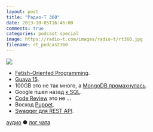 ```yaml
---
layout: post
title: "Радио-Т 360"
date: 2013-10-05T16:46:00
comments: true
categories: podcast special
image: https://radio-t.com/images/radio-t/rt360.jpg
filename: rt_podcast360
---
```

![](https://radio-t.com/images/radio-t/rt360.jpg)

* [Fetish-Oriented Programming](http://typicalprogrammer.com/?p=237).
* [Guava 15](http://www.javacodegeeks.com/2013/10/guava-15-new-features.html).
* 100GB это не так много, а [MongoDB промахнулась](http://jaxenter.com/mongodb-mocked-after-posting-100gb-scaling-checklist-48377.html).
* Google пшел назад [к SQL](http://www.theregister.co.uk/2013/08/30/google_f1_deepdive/).
* [Code Review](http://blog.zuchos.com/2013/10/what-code-review-is-not-about.html) это не ...
* Восход [Puppet](http://jaxenter.com/what-s-driving-the-rise-in-puppet-and-why-should-you-care-48354.html).
* [Swagger для REST API](http://www.javacodegeeks.com/2013/10/swagger-make-developers-love-working-with-your-rest-api.html).

[аудио](http://cdn.radio-t.com/rt_podcast360.mp3) ● [лог чата](http://chat.radio-t.com/logs/radio-t-360.html)
<audio src="http://cdn.radio-t.com/rt_podcast360.mp3" preload="none"></audio>
